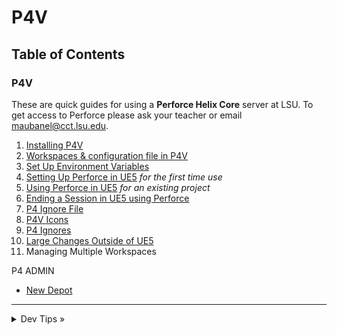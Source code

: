 # P4V

## Table of Contents

### P4V

These are quick guides for using a **Perforce Helix Core** server at LSU. To get access to Perforce please ask your teacher or email [maubanel@cct.lsu.edu](mailto:maubanel@cct.lsu.edu).

1. [Installing P4V](installing/README.md#user-content-installing-p4v)
2. [Workspaces & configuration file in P4V](workspaces/README.md#user-content-workspaces-in-p4v)
3. [Set Up Environment Variables](environment/README.md#user-content-set-up-environment-variables)
4. [Setting Up Perforce in UE5](ue5/README.md#user-content-setting-up-perforce-in-ue5) *for the first time use*
5. [Using Perforce in UE5](ue5-existing/README.md#user-content-using-perforce-in-ue5) *for an existing project*
6. [Ending a Session in UE5 using Perforce](quitting-ue5/README.md#user-content-ending-a-session-in-ue5-using-perforce)
7. [P4 Ignore File](P4/README.md#user-content-p4ignore)
8. [P4V Icons](icons/README.md#user-content-p4v-icons)
9. [P4 Ignores](ignore/README.md#user-content-p4-ignore)
10. [Large Changes Outside of UE5](large-changes/README.md#user-content-large-changes-outside-of-ue5)
11. Managing Multiple Workspaces

P4 ADMIN
* [New Depot](newdepot/README.md#user-content-installing-p4v#user-content-p4-new-depot)

---

<details>
  <summary>Dev Tips &raquo;</summary>

  make git m="add commit message"
</details>


